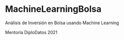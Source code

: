 # MachineLearningBolsa
Análisis de Inversión en Bolsa usando Machine Learning

Mentoría DiploDatos 2021
